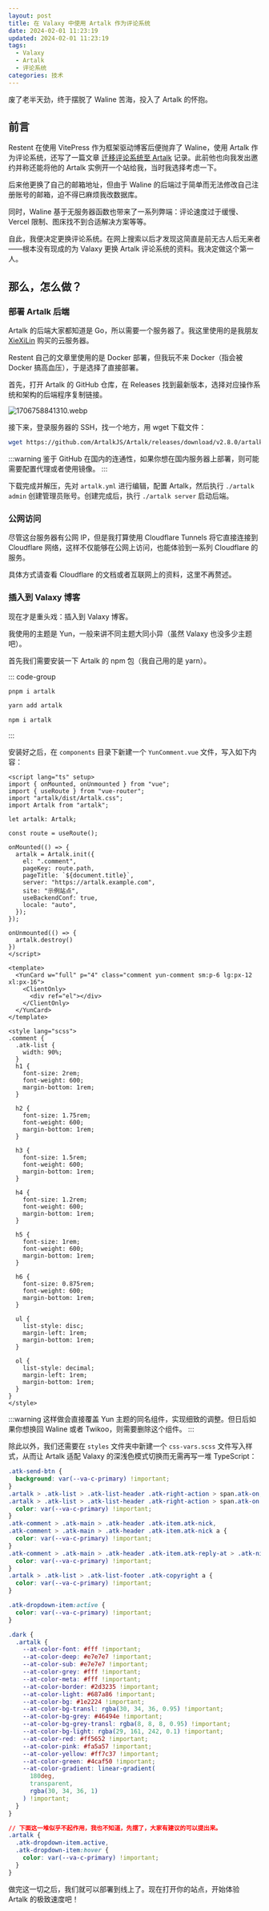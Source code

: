 ```yaml
---
layout: post
title: 在 Valaxy 中使用 Artalk 作为评论系统
date: 2024-02-01 11:23:19
updated: 2024-02-01 11:23:19
tags:
  - Valaxy
  - Artalk
  - 评论系统
categories: 技术
---
```

废了老半天劲，终于摆脱了 Waline 苦海，投入了 Artalk 的怀抱。

## 前言

Restent 在使用 VitePress 作为框架驱动博客后便抛弃了 Waline，使用 Artalk 作为评论系统，还写了一篇文章 [迁移评论系统至 Artalk](https://blog.gxres.net/posts/Move-to-Artalk-comment-system.html) 记录。此前他也向我发出邀约并称还能将他的 Artalk 实例开一个站给我，当时我选择考虑一下。

后来他更换了自己的邮箱地址，但由于 Waline 的后端过于简单而无法修改自己注册账号的邮箱，迫不得已麻烦我改数据库。

同时，Waline 基于无服务器函数也带来了一系列弊端：评论速度过于缓慢、Vercel 限制、图床找不到合适解决方案等等。

自此，我便决定更换评论系统。在网上搜索以后才发现这简直是前无古人后无来者——根本没有现成的为 Valaxy 更换 Artalk 评论系统的资料。我决定做这个第一人。

<!-- more -->

## 那么，怎么做？

### 部署 Artalk 后端

Artalk 的后端大家都知道是 Go，所以需要一个服务器了。我这里使用的是我朋友 [XieXiLin](https://www.xiexilin.com) 购买的云服务器。

Restent 自己的文章里使用的是 Docker 部署，但我玩不来 Docker（指会被 Docker 搞高血压），于是选择了直接部署。

首先，打开 Artalk 的 GitHub 仓库，在 Releases 找到最新版本，选择对应操作系统和架构的后端程序复制链接。

![1706758841310.webp](https://r2.230225.xyz/2024/02/01/65bb12bc6f083.webp)

接下来，登录服务器的 SSH，找一个地方，用 wget 下载文件：

```bash
wget https://github.com/ArtalkJS/Artalk/releases/download/v2.8.0/artalk_v2.8.0_linux_amd64.tar.gz
```

:::warning
鉴于 GitHub 在国内的连通性，如果你想在国内服务器上部署，则可能需要配置代理或者使用镜像。
:::

下载完成并解压，先对 `artalk.yml` 进行编辑，配置 Artalk，然后执行 `./artalk admin` 创建管理员账号。创建完成后，执行 `./artalk server` 启动后端。

### 公网访问

尽管这台服务器有公网 IP，但是我打算使用 Cloudflare Tunnels 将它直接连接到 Cloudflare 网络，这样不仅能够在公网上访问，也能体验到一系列 Cloudflare 的服务。

具体方式请查看 Cloudflare 的文档或者互联网上的资料，这里不再赘述。

### 插入到 Valaxy 博客

现在才是重头戏：插入到 Valaxy 博客。

我使用的主题是 Yun，一般来讲不同主题大同小异（虽然 Valaxy 也没多少主题吧）。

首先我们需要安装一下 Artalk 的 npm 包（我自己用的是 yarn）。

::: code-group

```bash [pnpm]
pnpm i artalk
```

```bash [yarn]
yarn add artalk
```

```bash [npm]
npm i artalk
```

:::

安装好之后，在 `components` 目录下新建一个 `YunComment.vue` 文件，写入如下内容：

```vue
<script lang="ts" setup>
import { onMounted, onUnmounted } from "vue";
import { useRoute } from "vue-router";
import "artalk/dist/Artalk.css";
import Artalk from "artalk";

let artalk: Artalk;

const route = useRoute();

onMounted(() => {
  artalk = Artalk.init({
    el: ".comment",
    pageKey: route.path,
    pageTitle: `${document.title}`,
    server: "https://artalk.example.com",
    site: "示例站点",
    useBackendConf: true,
    locale: "auto",
  });
});

onUnmounted(() => {
  artalk.destroy()
})
</script>

<template>
  <YunCard w="full" p="4" class="comment yun-comment sm:p-6 lg:px-12 xl:px-16">
    <ClientOnly>
      <div ref="el"></div>
    </ClientOnly>
  </YunCard>
</template>

<style lang="scss">
.comment {
  .atk-list {
    width: 90%;
  }
  h1 {
    font-size: 2rem;
    font-weight: 600;
    margin-bottom: 1rem;
  }

  h2 {
    font-size: 1.75rem;
    font-weight: 600;
    margin-bottom: 1rem;
  }

  h3 {
    font-size: 1.5rem;
    font-weight: 600;
    margin-bottom: 1rem;
  }

  h4 {
    font-size: 1.2rem;
    font-weight: 600;
    margin-bottom: 1rem;
  }

  h5 {
    font-size: 1rem;
    font-weight: 600;
    margin-bottom: 1rem;
  }

  h6 {
    font-size: 0.875rem;
    font-weight: 600;
    margin-bottom: 1rem;
  }

  ul {
    list-style: disc;
    margin-left: 1rem;
    margin-bottom: 1rem;
  }

  ol {
    list-style: decimal;
    margin-left: 1rem;
    margin-bottom: 1rem;
  }
}
</style>
```
:::warning
这样做会直接覆盖 Yun 主题的同名组件，实现细致的调整。但日后如果你想换回 Waline 或者 Twikoo，则需要删除这个组件。
:::

除此以外，我们还需要在 `styles` 文件夹中新建一个 `css-vars.scss` 文件写入样式，从而让 Artalk 适配 Valaxy 的深浅色模式切换而无需再写一堆 TypeScript：

```css
.atk-send-btn {
  background: var(--va-c-primary) !important;
}
.artalk > .atk-list > .atk-list-header .atk-right-action > span.atk-on,
.artalk > .atk-list > .atk-list-header .atk-right-action > span.atk-on * {
  color: var(--va-c-primary) !important;
}
.atk-comment > .atk-main > .atk-header .atk-item.atk-nick,
.atk-comment > .atk-main > .atk-header .atk-item.atk-nick a {
  color: var(--va-c-primary) !important;
}
.atk-comment > .atk-main > .atk-header .atk-item.atk-reply-at > .atk-nick {
  color: var(--va-c-primary) !important;
}
.artalk > .atk-list > .atk-list-footer .atk-copyright a {
  color: var(--va-c-primary) !important;
}

.atk-dropdown-item:active {
  color: var(--va-c-primary) !important;
}

.dark {
  .artalk {
    --at-color-font: #fff !important;
    --at-color-deep: #e7e7e7 !important;
    --at-color-sub: #e7e7e7 !important;
    --at-color-grey: #fff !important;
    --at-color-meta: #fff !important;
    --at-color-border: #2d3235 !important;
    --at-color-light: #687a86 !important;
    --at-color-bg: #1e2224 !important;
    --at-color-bg-transl: rgba(30, 34, 36, 0.95) !important;
    --at-color-bg-grey: #46494e !important;
    --at-color-bg-grey-transl: rgba(8, 8, 8, 0.95) !important;
    --at-color-bg-light: rgba(29, 161, 242, 0.1) !important;
    --at-color-red: #ff5652 !important;
    --at-color-pink: #fa5a57 !important;
    --at-color-yellow: #ff7c37 !important;
    --at-color-green: #4caf50 !important;
    --at-color-gradient: linear-gradient(
      180deg,
      transparent,
      rgba(30, 34, 36, 1)
    ) !important;
  }
}

// 下面这一堆似乎不起作用，我也不知道，先摆了，大家有建议的可以提出来。
.artalk {
  .atk-dropdown-item.active,
  .atk-dropdown-item:hover {
    color: var(--va-c-primary) !important;
  }
}
```

做完这一切之后，我们就可以部署到线上了。现在打开你的站点，开始体验 Artalk 的极致速度吧！

